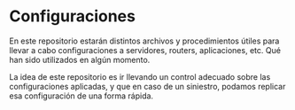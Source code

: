 # Configuraciones

En este repositorio estarán distintos archivos y procedimientos útiles para llevar a cabo configuraciones a servidores, routers, aplicaciones, etc. Qué han sido utilizados en algún momento.

La idea de este repositorio es ir llevando un control adecuado sobre las configuraciones aplicadas, y que en caso de un siniestro, podamos replicar esa configuración de una forma rápida.